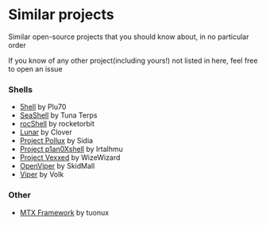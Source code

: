 # Similar projects

Similar open-source projects that you should know about, in no particular order

If you know of any other project(including yours!) not listed in here, feel free to open an issue


### Shells

-   [5hell](https://github.com/jhook777/5hell-for-Grey-Hack-the-Game) by Plu70
-   [SeaShell](https://github.com/Tuna-Terps/SeaShell-greyhack-game) by Tuna Terps
-   [rocShell](https://github.com/rocketorbit/rocShell) by rocketorbit
-   [Lunar](https://github.com/cloverrfoxx/greyhack) by Clover
-   [Project Pollux](https://github.com/SidiaDevelopment/greyhack-console) by Sidia
-   [Project p1an0Xshell](https://github.com/wh0wfg/greyscripts-p1an0) by Irtalhmu
-   [Project Vexxed](https://github.com/WizeWizard42/GreyHack-Vexxed) by WizeWizard
-   [OpenViper](https://github.com/cantemizyurek/viper-3.0) by SkidMall
-   [Viper](https://github.com/EntitySeaker/viper-git) by Volk


### Other

-   [MTX Framework](https://github.com/tuonux/mtx) by tuonux
